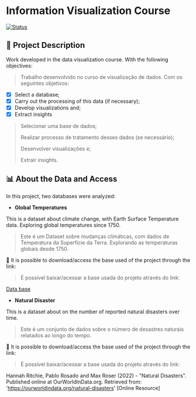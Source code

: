 # Information Visualization Course

[![Status](https://img.shields.io/badge/Status-Concluded-success?style=flat-square&logo=gravatar&logoColor=white)](https://github.com/protasiolai)

## 🎯 Project Description
Work developed in the data visualization course. With the following objectives:
> Trabalho desenvolvido no curso de visualização de dados. Com os seguintes objetivos:

* [x] Select a database;
* [x] Carry out the processing of this data (if necessary);
* [x] Develop visualizations and;
* [x] Extract insights

> Selecionar uma base de dados;
> 
> Realizar processo de tratamento desses dados (se necessário);
> 
> Desenvolver visualizações e;
> 
> Extrair insights.

## 📊 About the Data and Access
In this project, two databases were analyzed:

* **Global Temperatures**

This is a dataset about climate change, with Earth Surface Temperature data. Exploring global temperatures since 1750.

>Este é um Dataset sobre mudanças climáticas, com dados de Temperatura da Superfície da Terra. Explorando as temperaturas globais desde 1750.

📁 It is possible to download/access the base used of the project through the link:

>É possível baixar/acessar a base usada do projeto através do link:

[Data base](https://www.kaggle.com/datasets/berkeleyearth/climate-change-earth-surface-temperature-data?datasetId=29&searchQuery=eda)

* **Natural Disaster**

This is a dataset about on the number of reported natural disasters over time.
>Este é um conjunto de dados sobre o número de desastres naturais relatados ao longo do tempo.

📁 It is possible to download/access the base used of the project through the link:
>É possível baixar/acessar a base usada do projeto através do link:

Hannah Ritchie, Pablo Rosado and Max Roser (2022) - "Natural Disasters". Published online at OurWorldInData.org. Retrieved from: 'https://ourworldindata.org/natural-disasters' [Online Resource]

